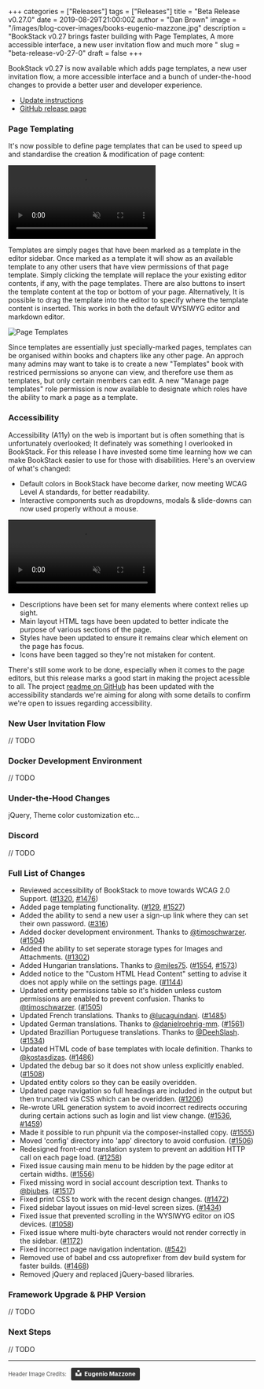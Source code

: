 +++
categories = ["Releases"]
tags = ["Releases"]
title = "Beta Release v0.27.0"
date = 2019-08-29T21:00:00Z
author = "Dan Brown"
image = "/images/blog-cover-images/books-eugenio-mazzone.jpg"
description = "BookStack v0.27 brings faster building with Page Templates, A more accessible interface, a new user invitation flow and much more "
slug = "beta-release-v0-27-0"
draft = false
+++

BookStack v0.27 is now available which adds page templates, a new user invitation flow, a more accessible interface and a bunch of under-the-hood changes to provide a better user and developer experience. 

* [Update instructions](https://www.bookstackapp.com/docs/admin/updates)
* [GitHub release page](https://github.com/BookStackApp/BookStack/releases/tag/v0.27.0)

### Page Templating

It's now possible to define page templates that can be used to speed up and standardise the creation & modification of page content:

<video src="/images/2019/08/page_templates.mp4" muted="true" controls onclick="this.paused ? this.play() : this.pause()"></video>

Templates are simply pages that have been marked as a template in the editor sidebar. Once marked as a template it will show as an available template to any other users that have view permissions of that page template. Simply clicking the template will replace the your existing editor contents, if any, with the page templates. There are also buttons to insert the template content at the top or bottom of your page. Alternatively, It is possible to drag the template into the editor to specify where the template content is inserted. This works in both the default WYSIWYG editor and markdown editor. 

![Page Templates](/images/2019/08/page_templates.png)

Since templates are essentially just specially-marked pages, templates can be organised within books and chapters like any other page. An approch many admins may want to take is to create a new "Templates" book with restriced permissions so anyone can view, and therefore use them as templates, but only certain members can edit. A new "Manage page templates" role permission is now available to designate which roles have the ability to mark a page as a template.

### Accessibility

Accessibility (A11y) on the web is important but is often something that is unfortunately overlooked; It definately was something I overlooked in BookStack. For this release I have invested some time learning how we can make BookStack easier to use for those with disabilities. Here's an overview of what's changed:

- Default colors in BookStack have become darker, now meeting WCAG Level A standards, for better readability.
- Interactive components such as dropdowns, modals & slide-downs can now used properly without a mouse.

<video src="/images/2019/08/header_accessibility.mp4" muted="true" controls onclick="this.paused ? this.play() : this.pause()"></video>

- Descriptions have been set for many elements where context relies up sight.
- Main layout HTML tags have been updated to better indicate the purpose of various sections of the page.
- Styles have been updated to ensure it remains clear which element on the page has focus.
- Icons have been tagged so they're not mistaken for content. 

There's still some work to be done, especially when it comes to the page editors, but this release marks a good start in making the project acessible to all. The project [readme on GitHub](https://github.com/BookStackApp/BookStack/#-accessibility) has been updated with the accessibility standards we're aiming for along with some details to confirm we're open to issues regarding accessibility.

### New User Invitation Flow

// TODO

### Docker Development Environment

// TODO

### Under-the-Hood Changes

jQuery, Theme color customization etc...

### Discord

// TODO

### Full List of Changes

* Reviewed accessibility of BookStack to move towards WCAG 2.0 Support. ([#1320](https://github.com/BookStackApp/BookStack/issues/1320), [#1476](https://github.com/BookStackApp/BookStack/issues/1476))
* Added page templating functionality. ([#129](https://github.com/BookStackApp/BookStack/issues/129), [#1527](https://github.com/BookStackApp/BookStack/pull/1527))
* Added the ability to send a new user a sign-up link where they can set their own password. ([#316](https://github.com/BookStackApp/BookStack/issues/316))
* Added docker development environment. Thanks to [@timoschwarzer](https://github.com/BookStackApp/BookStack/pull/1504). ([#1504](https://github.com/BookStackApp/BookStack/pull/1504))
* Added the ability to set seperate storage types for Images and Attachments. ([#1302](https://github.com/BookStackApp/BookStack/issues/1302))
* Added Hungarian translations. Thanks to [@miles75](https://github.com/BookStackApp/BookStack/pull/1554). ([#1554](https://github.com/BookStackApp/BookStack/pull/1554), [#1573](https://github.com/BookStackApp/BookStack/pull/1573))
* Added notice to the "Custom HTML Head Content" setting to advise it does not apply while on the settings page. ([#1144](https://github.com/BookStackApp/BookStack/issues/1144))
* Updated entity permissions table so it's hidden unless custom permissions are enabled to prevent confusion. Thanks to [@timoschwarzer](https://github.com/BookStackApp/BookStack/pull/1505). ([#1505](https://github.com/BookStackApp/BookStack/pull/1505))
* Updated French translations. Thanks to [@lucaguindani](https://github.com/BookStackApp/BookStack/pull/1485). ([#1485](https://github.com/BookStackApp/BookStack/pull/1485))
* Updated German translations. Thanks to [@danielroehrig-mm](https://github.com/BookStackApp/BookStack/pull/1561). ([#1561](https://github.com/BookStackApp/BookStack/pull/1561))
* Updated Brazillian Portuguese translations. Thanks to [@DeehSlash](https://github.com/BookStackApp/BookStack/pull/1534). ([#1534](https://github.com/BookStackApp/BookStack/pull/1534))
* Updated HTML code of base templates with locale definition. Thanks to [@kostasdizas](https://github.com/BookStackApp/BookStack/pull/1486). ([#1486](https://github.com/BookStackApp/BookStack/pull/1486))
* Updated the debug bar so it does not show unless explicitly enabled. ([#1508](https://github.com/BookStackApp/BookStack/issues/1508))
* Updated entity colors so they can be easily overidden.
* Updated page navigation so full headings are included in the output but then truncated via CSS which can be overidden. ([#1206](https://github.com/BookStackApp/BookStack/issues/1206))
* Re-wrote URL generation system to avoid incorrect redirects occuring during certain actions such as login and list view change. ([#1536](https://github.com/BookStackApp/BookStack/issues/1536), [#1459](https://github.com/BookStackApp/BookStack/issues/1459))
* Made it possible to run phpunit via the composer-installed copy. ([#1555](https://github.com/BookStackApp/BookStack/issues/1555))
* Moved 'config' directory into 'app' directory to avoid confusion. ([#1506](https://github.com/BookStackApp/BookStack/issues/1506))
* Redesigned front-end translation system to prevent an addition HTTP call on each page load. ([#1258](https://github.com/BookStackApp/BookStack/issues/1258))
* Fixed issue causing main menu to be hidden by the page editor at certain widths. ([#1556](https://github.com/BookStackApp/BookStack/issues/1556))
* Fixed missing word in social account description text. Thanks to [@bjubes](https://github.com/BookStackApp/BookStack/pull/1517). ([#1517](https://github.com/BookStackApp/BookStack/pull/1517))
* Fixed print CSS to work with the recent design changes. ([#1472](https://github.com/BookStackApp/BookStack/issues/1472))
* Fixed sidebar layout issues on mid-level screen sizes. ([#1434](https://github.com/BookStackApp/BookStack/issues/1434))
* Fixed issue that prevented scrolling in the WYSIWYG editor on iOS devices. ([#1058](https://github.com/BookStackApp/BookStack/issues/1058))
* Fixed issue where multi-byte characters would not render correctly in the sidebar. ([#1172](https://github.com/BookStackApp/BookStack/issues/1172))
* Fixed incorrect page navigation indentation. ([#542](https://github.com/BookStackApp/BookStack/issues/542))
* Removed use of babel and css autoprefixer from dev build system for faster builds. ([#1468](https://github.com/BookStackApp/BookStack/issues/1468))
* Removed jQuery and replaced jQuery-based libraries.

### Framework Upgrade & PHP Version

// TODO

### Next Steps

// TODO

----

<span style="font-size: 0.8em;opacity:0.8;">Header Image Credits: &nbsp; <a style="background-color:black;color:white;text-decoration:none;padding:4px 6px;font-family:-apple-system, BlinkMacSystemFont, &quot;San Francisco&quot;, &quot;Helvetica Neue&quot;, Helvetica, Ubuntu, Roboto, Noto, &quot;Segoe UI&quot;, Arial, sans-serif;font-size:12px;font-weight:bold;line-height:1.2;display:inline-block;border-radius:3px" href="https://unsplash.com/@eugi1492?utm_medium=referral&amp;utm_campaign=photographer-credit&amp;utm_content=creditBadge" target="_blank" rel="noopener noreferrer" title="Download free do whatever you want high-resolution photos from Eugenio Mazzone"><span style="display:inline-block;padding:2px 3px"><svg xmlns="http://www.w3.org/2000/svg" style="height:12px;width:auto;position:relative;vertical-align:middle;top:-2px;fill:white" viewBox="0 0 32 32"><title>unsplash-logo</title><path d="M10 9V0h12v9H10zm12 5h10v18H0V14h10v9h12v-9z"></path></svg></span><span style="display:inline-block;padding:2px 3px">Eugenio Mazzone</span></a></span>
